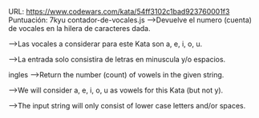 URL: https://www.codewars.com/kata/54ff3102c1bad923760001f3
Puntuación: 7kyu
contador-de-vocales.js
-->Devuelve el numero (cuenta) de vocales en la hilera de caracteres dada.

-->Las vocales a considerar para este Kata son a, e, i, o, u.

-->La entrada solo consistira de letras en minuscula y/o espacios.

ingles
-->Return the number (count) of vowels in the given string.

-->We will consider a, e, i, o, u as vowels for this Kata (but not y).

-->The input string will only consist of lower case letters and/or spaces.